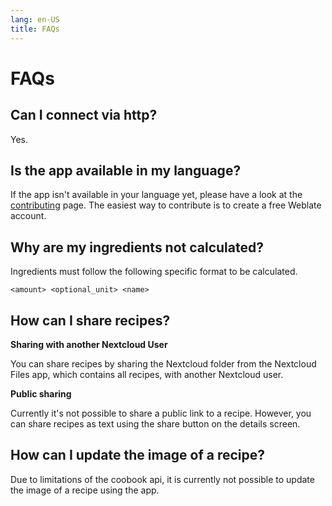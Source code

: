 ```yaml
---
lang: en-US
title: FAQs
---
```


# FAQs

## Can I connect via http? <Badge type="tip" text="^0.21.0" />

Yes.

## Is the app available in my language?

If the app isn't available in your language yet, please have a look at the [contributing](./contributing#translations) page.
The easiest way to contribute is to create a free Weblate account.

## Why are my ingredients not calculated? <Badge type="tip" text="^0.18.0" />

Ingredients must follow the following specific format to be calculated.

`<amount> <optional_unit> <name>`

## How can I share recipes?

**Sharing with another Nextcloud User**

You can share recipes by sharing the Nextcloud folder from the Nextcloud Files app, which contains all recipes, with another Nextcloud user.

**Public sharing**

Currently it's not possible to share a public link to a recipe.
However, you can share recipes as text using the share button on the details screen.

## How can I update the image of a recipe?

Due to limitations of the coobook api, it is currently not possible to update the image of a recipe using the app.
